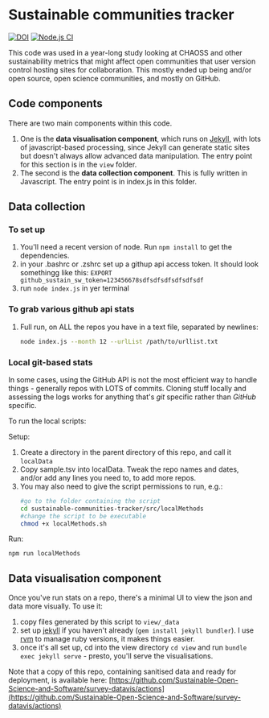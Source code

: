 # Sustainable communities tracker

[![DOI](https://zenodo.org/badge/DOI/10.5281/zenodo.8082469.svg)](https://doi.org/10.5281/zenodo.8082469) 
[![Node.js CI](https://github.com/yochannah/sustainable-communities-tracker/actions/workflows/node.js.yml/badge.svg)](https://github.com/yochannah/sustainable-communities-tracker/actions/workflows/node.js.yml)

This code was used in a year-long study looking at CHAOSS and other sustainability metrics that might affect open communities that user version control hosting sites for collaboration. This mostly ended up being and/or open source, open science communities, and mostly on GitHub. 

## Code components

There are two main components within this code. 

1. One is the **data visualisation component**, which runs on [Jekyll](https://jekyllrb.com/), with lots of javascript-based processing, since Jekyll can generate static sites but doesn't always allow advanced data manipulation. The entry point for this section is in the `view` folder.
2. The second is the **data collection component**. This is fully written in Javascript. The entry point is in index.js in this folder. 

## Data collection
### To set up

1. You'll need a recent version of node. Run `npm install` to get the dependencies.
2. in your .bashrc or .zshrc set up a githup api access token. It should look somethingg like this: `EXPORT github_sustain_sw_token=123456678sdfsdfsdfsdfsdfsdf`
3. run `node index.js` in yer terminal

### To grab various github api stats

1. Full run, on ALL the repos you have in a text file, separated by newlines: 
    ```bash
    node index.js --month 12 --urlList /path/to/urllist.txt
    ```
### Local git-based stats
In some cases, using the GitHub API is not the most efficient way to handle things - generally repos with LOTS of commits. Cloning stuff locally and assessing the logs works for anything that's _git_ specific rather than _GitHub_ specific. 

To run the local scripts: 

Setup: 

1. Create a directory in the parent directory of this repo, and call it `localData`
2. Copy sample.tsv into localData. Tweak the repo names and dates, and/or add any lines you need to, to add more repos. 
3. You may also need to give the script permissions to run, e.g.: 
    ```bash
    #go to the folder containing the script
    cd sustainable-communities-tracker/src/localMethods
    #change the script to be executable
    chmod +x localMethods.sh
    ```
    
Run: 

```node
npm run localMethods
```

## Data visualisation component

Once you've run stats on a repo, there's a minimal UI to view the json and data more visually. To use it:

1. copy files generated by this script to `view/_data`
2. set up [jekyll](https://jekyllrb.com/docs/installation/) if you haven't already (`gem install jekyll bundler`). I use [rvm](https://rvm.io/) to manage ruby versions, it makes things easier.
3. once it's all set up, cd into the view directory `cd view` and run `bundle exec jekyll serve` - presto, you'll serve the visualisations.

Note that a copy of this repo, containing sanitised data and ready for 
deployment, is available here: 
[https://github.com/Sustainable-Open-Science-and-Software/survey-datavis/actions](https://github.com/Sustainable-Open-Science-and-Software/survey-datavis/actions)
